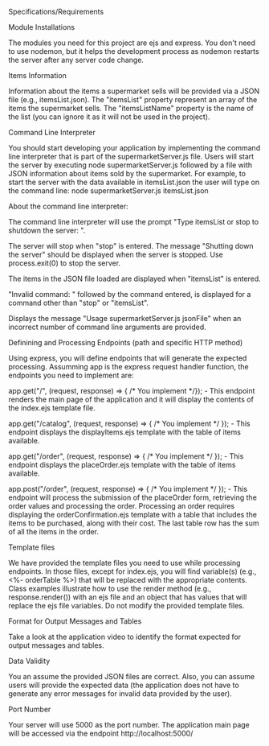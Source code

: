 Specifications/Requirements

Module Installations

The modules you need for this project are ejs and express. You don't need to use nodemon, but it helps the development process as nodemon restarts the server after any server code change.



Items Information

Information about the items a supermarket sells will be provided via a JSON file (e.g., itemsList.json). The "itemsList" property represent an array of the items the supermarket sells. The "itemsListName" property is the name of the list (you can ignore it as it will not be used in the project).



Command Line Interpreter

You should start developing your application by implementing the command line interpreter that is part of the supermarketServer.js file. Users will start the server by executing node supermarketServer.js followed by a file with JSON information about items sold by the supermarket. For example, to start the server with the data available in itemsList.json the user will type on the command line: node supermarketServer.js itemsList.json

About the command line interpreter:



The command line interpreter will use the prompt "Type itemsList or stop to shutdown the server: ".

The server will stop when "stop" is entered. The message "Shutting down the server" should be displayed when the server is stopped. Use process.exit(0) to stop the server.

The items in the JSON file loaded are displayed when "itemsList" is entered.

"Invalid command: " followed by the command entered, is displayed for a command other than "stop" or "itemsList".

Displays the message "Usage supermarketServer.js jsonFile" when an incorrect number of command line arguments are provided.

Definining and Processing Endpoints (path and specific HTTP method)

Using express, you will define endpoints that will generate the expected processing. Assumming app is the express request handler function, the endpoints you need to implement are:



app.get("/", (request, response) => { /\* You implement \*/}); - This endpoint renders the main page of the application and it will display the contents of the index.ejs template file.

app.get("/catalog", (request, response) => { /\* You implement \*/ }); - This endpoint displays the displayItems.ejs template with the table of items available.

app.get("/order", (request, response) => { /\* You implement \*/ }); - This endpoint displays the placeOrder.ejs template with the table of items available.

app.post("/order", (request, response) => { /\* You implement \*/ }); - This endpoint will process the submission of the placeOrder form, retrieving the order values and processing the order. Processing an order requires displaying the orderConfirmation.ejs template with a table that includes the items to be purchased, along with their cost. The last table row has the sum of all the items in the order.

Template files

We have provided the template files you need to use while processing endpoints. In those files, except for index.ejs, you will find variable(s) (e.g., <%- orderTable %>) that will be replaced with the appropriate contents. Class examples illustrate how to use the render method (e.g., response.render()) with an ejs file and an object that has values that will replace the ejs file variables. Do not modify the provided template files.





Format for Output Messages and Tables

Take a look at the application video to identify the format expected for output messages and tables.



Data Validity

You an assume the provided JSON files are correct. Also, you can assume users will provide the expected data (the application does not have to generate any error messages for invalid data provided by the user).



Port Number

Your server will use 5000 as the port number. The application main page will be accessed via the endpoint http://localhost:5000/

